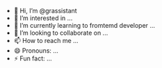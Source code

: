 - 👋 Hi, I’m @grassistant
- 👀 I’m interested in ...
- 🌱 I’m currently learning to fromtemd developer ...
- 💞️ I’m looking to collaborate on ...
- 📫 How to reach me ...
- 😄 Pronouns: ...
- ⚡ Fun fact: ...

<!---
grassistant/grassistant is a ✨ special ✨ repository because its `README.md` (this file) appears on your GitHub profile.
You can click the Preview link to take a look at your changes.
--->
